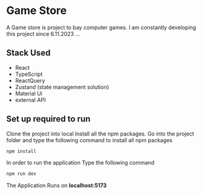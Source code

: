 # Game Store

A Game store is project to bay computer games.
I am constantly developing this project since 6.11.2023 ...

## Stack Used

- React
- TypeScript
- ReactQuery
- Zustand (state management solution)
- Material Ui
- external API

## Set up required to run

Clone the project into local
Install all the npm packages. Go into the project folder and type the following command to install all npm packages

```bash
npm install
```

In order to run the application Type the following command

```bash
npm run dev
```

The Application Runs on **localhost:5173**
